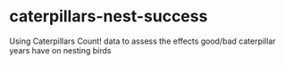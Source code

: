 # caterpillars-nest-success
Using Caterpillars Count! data to assess the effects good/bad caterpillar years have on nesting birds
